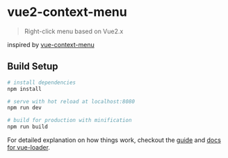 # vue2-context-menu

> Right-click menu based on Vue2.x

inspired by [vue-context-menu](https://github.com/vmaimone/vue-context-menu)

## Build Setup

``` bash
# install dependencies
npm install

# serve with hot reload at localhost:8080
npm run dev

# build for production with minification
npm run build
```

For detailed explanation on how things work, checkout the [guide](http://vuejs-templates.github.io/webpack/) and [docs for vue-loader](http://vuejs.github.io/vue-loader).
